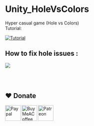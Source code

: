 # Unity_HoleVsColors
Hyper casual game (Hole vs Colors)  
Tutorial: 

[![Tutorial](https://img.youtube.com/vi/aCiz0_w30yo/0.jpg)](https://www.youtube.com/watch?v=aCiz0_w30yo)

## How to fix hole issues :
<img src="https://raw.githubusercontent.com/herbou/Unity_HoleVsColors/master/How%20to%20fix%20hole%20issues.PNG" width="auto" />

<br><br>
## ❤️ Donate

<a href="https://paypal.me/hamzaherbou" title="https://paypal.me/hamzaherbou" target="_blank"><img align="left" height="50" src="https://www.mediafire.com/convkey/72dc/iz78ys7vtfsl957zg.jpg" alt="Paypal"></a>

<a href="https://www.buymeacoffee.com/hamzaherbou" title="https://www.buymeacoffee.com/hamzaherbou" target="_blank"><img align="left" height="50" src="https://www.mediafire.com/convkey/66bc/dg3xdk96km1pt7gzg.jpg" alt="BuyMeACoffee"></a>

<a href="https://patreon.com/herbou" title="https://patreon.com/herbou" target="_blank"><img align="left" height="50" src="https://www.mediafire.com/convkey/57b1/0h171bqmdesoljczg.jpg" alt="Patreon"></a>
